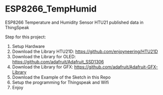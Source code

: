 # ESP8266_TempHumid
ESP8266 Temperature and Humidity Sensor HTU21 published data in ThingSpeak

Step for this project:
1) Setup Hardware
2) Download the Library HTU21D: https://github.com/enjoyneering/HTU21D
3) Download the Library for OLED: https://github.com/adafruit/Adafruit_SSD1306
4) Download the Library for GFX: https://github.com/adafruit/Adafruit-GFX-Library
5) Download the Example of the Sketch in this Repo
6) Setup the programming for Thingspeak and Wifi
7) Enjoy

